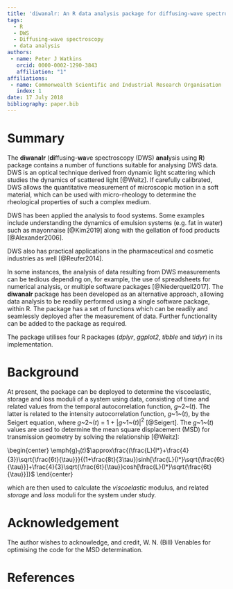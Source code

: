 ```yaml
---
title: 'diwanalr: An R data analysis package for diffusing-wave spectroscopy'
tags:
  - R
  - DWS
  - Diffusing-wave spectroscopy
  - data analysis
authors:
 - name: Peter J Watkins
   orcid: 0000-0002-1290-3843
   affiliation: "1"
affiliations:
 - name: Commonwealth Scientific and Industrial Research Organisation
   index: 1
date: 17 July 2018
bibliography: paper.bib
---
```


# Summary

The **diwanalr** (**di**ffusing-**wa**ve spectroscopy (DWS) **anal**ysis using **R**) package contains a number of functions suitable for analysing DWS data.
DWS is an optical technique derived from dynamic light scattering which studies the dynamics of scattered light [@Weitz].
If carefully calibrated, DWS allows the quantitative measurement of microscopic motion in a soft material, which can be used with micro-rheology to determine the rheological properties of such a complex medium.

DWS has been applied the analysis to food systems. Some examples include understanding the dynamics of emulsion  systems (e.g. fat in water) such as mayonnaise [@Kim2019] along with the gellation of food products [@Alexander2006].

DWS also has practical applications in the pharmaceutical and cosmetic industries as well [@Reufer2014].

In some instances, the analysis of data resulting from DWS measurements can be tedious depending on, for example, the use of spreadsheets for numerical analysis, or multiple software packages [@Niederquell2017]. The **diwanalr** package has been developed as an alternative approach, allowing data analysis to be readily performed using a single software package, within R. The package has a set of functions which can be readily and seamlessly deployed after the measurement of data. Further functionality can be added to the package as required.

The package utilises four R packages (*dplyr*, *ggplot2*,  *tibble* and *tidyr*) in its implementation.

# Background

At present, the package can be deployed to determine the viscoelastic, storage and loss moduli of a system using data, consisting of time and related values from the temporal autocorrelation function, *g*~2~($t$). The latter is related to the intensity autocorrelation function, *g*~1~($t$), by the Seigert equation, where *g*~2~($t$) = 1 + $|$*g*~1~($t$)$|$$^2$ [@Seigert]. The *g*~1~($t$) values are used to determine the mean square displacement (MSD)  for transmission geometry by solving the relationship [@Weitz]:
 
\begin{center}
\emph{g}$_{1}$($t$)$\approx\frac{(\frac{L}{l*}+\frac{4}{3})\sqrt{\frac{6t}{\tau}}}{(1+\frac{8t}{3\tau})sinh[\frac{L}{l*}\sqrt{\frac{6t}{\tau}}]+\frac{4}{3}\sqrt{\frac{6t}{\tau}}cosh[\frac{L}{l*}\sqrt{\frac{6t}{\tau}}]}$
\end{center}

which are then used to calculate the *viscoelastic* modulus, and related *storage* and *loss* moduli for the system under study.

# Acknowledgement
The author wishes to acknowledge, and credit, W. N. (Bill) Venables for optimising the code for the MSD determination.

# References

